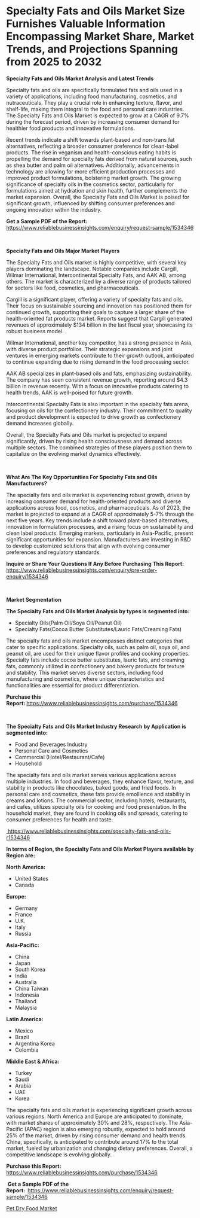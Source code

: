 <p><h1>Specialty Fats and Oils Market Size Furnishes Valuable Information Encompassing Market Share, Market Trends, and Projections Spanning from 2025 to 2032</h1></p><p><strong>Specialty Fats and Oils Market Analysis and Latest Trends</strong></p>
<p><p>Specialty fats and oils are specifically formulated fats and oils used in a variety of applications, including food manufacturing, cosmetics, and nutraceuticals. They play a crucial role in enhancing texture, flavor, and shelf-life, making them integral to the food and personal care industries. The Specialty Fats and Oils Market is expected to grow at a CAGR of 9.7% during the forecast period, driven by increasing consumer demand for healthier food products and innovative formulations.</p><p>Recent trends indicate a shift towards plant-based and non-trans fat alternatives, reflecting a broader consumer preference for clean-label products. The rise in veganism and health-conscious eating habits is propelling the demand for specialty fats derived from natural sources, such as shea butter and palm oil alternatives. Additionally, advancements in technology are allowing for more efficient production processes and improved product formulations, bolstering market growth. The growing significance of specialty oils in the cosmetics sector, particularly for formulations aimed at hydration and skin health, further complements the market expansion. Overall, the Specialty Fats and Oils Market is poised for significant growth, influenced by shifting consumer preferences and ongoing innovation within the industry.</p></p>
<p><strong>Get a Sample PDF of the Report:&nbsp;</strong> <a href="https://www.reliablebusinessinsights.com/enquiry/request-sample/1534346?utm_campaign=2820&utm_medium=2&utm_source=Github&utm_content=ia&utm_term=07042025&utm_id=specialty-fats-and-oils">https://www.reliablebusinessinsights.com/enquiry/request-sample/1534346</a></p>
<p>&nbsp;</p>
<p><strong>Specialty Fats and Oils Major Market Players</strong></p>
<p><p>The Specialty Fats and Oils market is highly competitive, with several key players dominating the landscape. Notable companies include Cargill, Wilmar International, Intercontinental Specialty Fats, and AAK AB, among others. The market is characterized by a diverse range of products tailored for sectors like food, cosmetics, and pharmaceuticals.</p><p>Cargill is a significant player, offering a variety of specialty fats and oils. Their focus on sustainable sourcing and innovation has positioned them for continued growth, supporting their goals to capture a larger share of the health-oriented fat products market. Reports suggest that Cargill generated revenues of approximately $134 billion in the last fiscal year, showcasing its robust business model.</p><p>Wilmar International, another key competitor, has a strong presence in Asia, with diverse product portfolios. Their strategic expansions and joint ventures in emerging markets contribute to their growth outlook, anticipated to continue expanding due to rising demand in the food processing sector. </p><p>AAK AB specializes in plant-based oils and fats, emphasizing sustainability. The company has seen consistent revenue growth, reporting around $4.3 billion in revenue recently. With a focus on innovative products catering to health trends, AAK is well-poised for future growth.</p><p>Intercontinental Specialty Fats is also important in the specialty fats arena, focusing on oils for the confectionery industry. Their commitment to quality and product development is expected to drive growth as confectionery demand increases globally.</p><p>Overall, the Specialty Fats and Oils market is projected to expand significantly, driven by rising health consciousness and demand across multiple sectors. The combined strategies of these players position them to capitalize on the evolving market dynamics effectively.</p></p>
<p>&nbsp;</p>
<p><strong>What Are The Key Opportunities For Specialty Fats and Oils Manufacturers?</strong></p>
<p><p>The specialty fats and oils market is experiencing robust growth, driven by increasing consumer demand for health-oriented products and diverse applications across food, cosmetics, and pharmaceuticals. As of 2023, the market is projected to expand at a CAGR of approximately 5-7% through the next five years. Key trends include a shift toward plant-based alternatives, innovation in formulation processes, and a rising focus on sustainability and clean label products. Emerging markets, particularly in Asia-Pacific, present significant opportunities for expansion. Manufacturers are investing in R&D to develop customized solutions that align with evolving consumer preferences and regulatory standards.</p></p>
<p><strong>Inquire or Share Your Questions If Any Before Purchasing This Report:</strong> <a href="https://www.reliablebusinessinsights.com/enquiry/pre-order-enquiry/1534346?utm_campaign=2820&utm_medium=2&utm_source=Github&utm_content=ia&utm_term=07042025&utm_id=specialty-fats-and-oils">https://www.reliablebusinessinsights.com/enquiry/pre-order-enquiry/1534346</a></p>
<p>&nbsp;</p>
<p><strong>Market Segmentation</strong></p>
<p><strong>The Specialty Fats and Oils Market Analysis by types is segmented into:</strong></p>
<p><ul><li>Specialty Oils(Palm Oil/Soya Oil/Peanut Oil)</li><li>Specialty Fats(Cocoa Butter Substitutes/Lauric Fats/Creaming Fats)</li></ul></p>
<p><p>The specialty fats and oils market encompasses distinct categories that cater to specific applications. Specialty oils, such as palm oil, soya oil, and peanut oil, are used for their unique flavor profiles and cooking properties. Specialty fats include cocoa butter substitutes, lauric fats, and creaming fats, commonly utilized in confectionery and bakery products for texture and stability. This market serves diverse sectors, including food manufacturing and cosmetics, where unique characteristics and functionalities are essential for product differentiation.</p></p>
<p><strong>Purchase this Report:&nbsp;</strong><a href="https://www.reliablebusinessinsights.com/purchase/1534346?utm_campaign=2820&utm_medium=2&utm_source=Github&utm_content=ia&utm_term=07042025&utm_id=specialty-fats-and-oils">https://www.reliablebusinessinsights.com/purchase/1534346</a></p>
<p>&nbsp;</p>
<p><strong>The Specialty Fats and Oils Market Industry Research by Application is segmented into:</strong></p>
<p><ul><li>Food and Beverages Industry</li><li>Personal Care and Cosmetics</li><li>Commercial (Hotel/Restaurant/Cafe)</li><li>Household</li></ul></p>
<p><p>The specialty fats and oils market serves various applications across multiple industries. In food and beverages, they enhance flavor, texture, and stability in products like chocolates, baked goods, and fried foods. In personal care and cosmetics, these fats provide emollience and stability in creams and lotions. The commercial sector, including hotels, restaurants, and cafes, utilizes specialty oils for cooking and food presentation. In the household market, they are found in cooking oils and spreads, catering to consumer preferences for health and taste.</p></p>
<p><a href="https://www.reliablebusinessinsights.com/specialty-fats-and-oils-r1534346?utm_campaign=2820&utm_medium=2&utm_source=Github&utm_content=ia&utm_term=07042025&utm_id=specialty-fats-and-oils">&nbsp;https://www.reliablebusinessinsights.com/specialty-fats-and-oils-r1534346</a></p>
<p><strong>In terms of Region, the Specialty Fats and Oils Market Players available by Region are:</strong></p>
<p>
    <p> <strong> North America: </strong>
        <ul>
            <li>United States</li>
            <li>Canada</li>
        </ul>
        </p> 
    <p> <strong> Europe: </strong>
        <ul>
            <li>Germany</li>
            <li>France</li>
            <li>U.K.</li>
            <li>Italy</li>
            <li>Russia</li>
        </ul>
        </p> 
    <p> <strong> Asia-Pacific: </strong>
        <ul>
            <li>China</li>
            <li>Japan</li>
            <li>South Korea</li>
            <li>India</li>
            <li>Australia</li>
            <li>China Taiwan</li>
            <li>Indonesia</li>
            <li>Thailand</li>
            <li>Malaysia</li>
        </ul>
        </p> 
    <p> <strong> Latin America: </strong>
        <ul>
            <li>Mexico</li>
            <li>Brazil</li>
            <li>Argentina Korea</li>
            <li>Colombia</li>
        </ul>
        </p> 
    <p> <strong> Middle East & Africa: </strong>
        <ul>
            <li>Turkey</li>
            <li>Saudi</li>
            <li>Arabia</li>
            <li>UAE</li>
            <li>Korea</li>
        </ul>
    </p>
    </p>
<p><p>The specialty fats and oils market is experiencing significant growth across various regions. North America and Europe are anticipated to dominate, with market shares of approximately 30% and 28%, respectively. The Asia-Pacific (APAC) region is also emerging robustly, expected to hold around 25% of the market, driven by rising consumer demand and health trends. China, specifically, is anticipated to contribute around 17% to the total market, fueled by urbanization and changing dietary preferences. Overall, a competitive landscape is evolving globally.</p></p>
<p><strong>Purchase this Report: </strong><a href="https://www.reliablebusinessinsights.com/purchase/1534346?utm_campaign=2820&utm_medium=2&utm_source=Github&utm_content=ia&utm_term=07042025&utm_id=specialty-fats-and-oils">https://www.reliablebusinessinsights.com/purchase/1534346</a></p>
<p>&nbsp;<strong>Get a Sample PDF of the Report:&nbsp;&nbsp;</strong><a href="https://www.reliablebusinessinsights.com/enquiry/request-sample/1534346?utm_campaign=2820&utm_medium=2&utm_source=Github&utm_content=ia&utm_term=07042025&utm_id=specialty-fats-and-oils">https://www.reliablebusinessinsights.com/enquiry/request-sample/1534346</a></p>
<p><strong></strong></p>
<p><p><a href="https://github.com/abedlagagica4/Market-Research-Report-List-1/blob/main/pet-dry-food-market.md?utm_campaign=2820&utm_medium=2&utm_source=Github&utm_content=ia&utm_term=07042025&utm_id=specialty-fats-and-oils">Pet Dry Food Market</a></p></p>